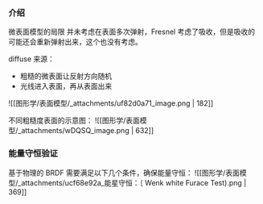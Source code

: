 
### 介绍
微表面模型的局限
并未考虑在表面多次弹射，Fresnel 考虑了吸收，但是吸收的可能还会重新弹射出来，这个也没有考虑。

diffuse 来源：

- 粗糙的微表面让反射方向随机
- 光线进入表面，再从表面出来

![[图形学/表面模型/_attachments/uf82d0a71_image.png | 182]]

不同粗糙度表面的示意图：
![[图形学/表面模型/_attachments/wDQSQ_image.png | 632]]


### 能量守恒验证
基于物理的 BRDF 需要满足以下几个条件，确保能量守恒：
![[图形学/表面模型/_attachments/ucf68e92a_能星守恒：〔 Wenk white Furace Test).png | 369]]
